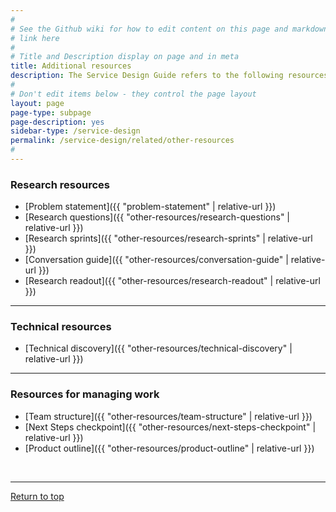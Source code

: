 ```yaml
---
#
# See the Github wiki for how to edit content on this page and markdown styles you can use:
# link here
#
# Title and Description display on page and in meta
title: Additional resources
description: The Service Design Guide refers to the following resources. They're collected here for easy reference.
#
# Don't edit items below - they control the page layout
layout: page
page-type: subpage
page-description: yes
sidebar-type: /service-design
permalink: /service-design/related/other-resources
#
---
```


### Research resources

* [Problem statement]({{ "problem-statement" | relative-url  }})
* [Research questions]({{ "other-resources/research-questions" | relative-url }})
* [Research sprints]({{ "other-resources/research-sprints" | relative-url }})
* [Conversation guide]({{ "other-resources/conversation-guide" | relative-url }})
* [Research readout]({{ "other-resources/research-readout" | relative-url }})


<hr>

### Technical resources

* [Technical discovery]({{ "other-resources/technical-discovery" | relative-url }})


<hr>

### Resources for managing work

* [Team structure]({{ "other-resources/team-structure" | relative-url }})
* [Next Steps checkpoint]({{ "other-resources/next-steps-checkpoint" | relative-url }})
* [Product outline]({{ "other-resources/product-outline" | relative-url }})
<br/>

<hr>

<a href="#">Return to top</a>
